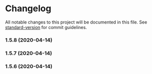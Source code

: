 # Changelog

All notable changes to this project will be documented in this file. See [standard-version](https://github.com/conventional-changelog/standard-version) for commit guidelines.

### 1.5.8 (2020-04-14)

### 1.5.7 (2020-04-14)

### 1.5.6 (2020-04-14)
